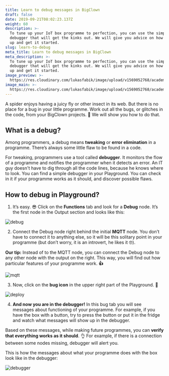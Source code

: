 ```yaml
---
title: Learn to debug messages in BigClown
draft: false
date: 2019-09-21T08:02:23.137Z
weight: 60
description: >-
  To tune up your IoT box programme to perfection, you can use the simple
  debugger that will get the kinks out. We will give you advice on how to set it
  up and get it started.
slug: learn-to-debug
meta_title: Learn to debug messages in BigClown
meta_description: >-
  To tune up your IoT box programme to perfection, you can use the simple
  debugger that will get the kinks out. We will give you advice on how to set it
  up and get it started.
image_preview: >-
  https://res.cloudinary.com/lukasfabik/image/upload/v1569052768/academy/learn-to-debug-mesagges-in-bigclown/image1.png
image_main: >-
  https://res.cloudinary.com/lukasfabik/image/upload/v1569052768/academy/learn-to-debug-mesagges-in-bigclown/image2.png
---
```

A spider enjoys having a juicy fly or other insect in its web. But there is no place for a bug in your little programme. Work out all the bugs, or glitches in the code, from your BigClown projects. 🐞 We will show you how to do that.

## What is a debug?

Among programmers, a debug means **tweaking** or **error elimination** in a programme. There’s always some little flaw to be found in a code.

For tweaking, programmers use a tool called **debugger**. It monitors the flow of a programme and notifies the programmer when it detects an error. An IT guy doesn't have to dig through all the code lines, because he knows where to look. You can find a simple debugger in your Playground. You can check in it if your programme works as it should, and discover possible flaws.

## How to debug in Playground?

1. It’s easy. 😎 Click on the **Functions** tab and look for a **Debug** node. It’s the first node in the Output section and looks like this:



![debug](https://res.cloudinary.com/lukasfabik/image/upload/v1569052771/academy/learn-to-debug-mesagges-in-bigclown/image4.png)

2. Connect the Debug node right behind the initial **MQTT** node. You don’t have to connect it to anything else, so it will be this solitary point in your programme (but don’t worry, it is an introvert, he likes it 🤓).

**Our tip:** Instead of to the MQTT node, you can connect the Debug node to any other node with the output on the right. This way, you will find out how particular features of your programme work. **👍**



![mqtt](https://res.cloudinary.com/lukasfabik/image/upload/v1569052768/academy/learn-to-debug-mesagges-in-bigclown/image2.png)

3. Now, click on the **bug icon** in the upper right part of the Playground. 🐞

![deploy](https://res.cloudinary.com/lukasfabik/image/upload/v1569052768/academy/learn-to-debug-mesagges-in-bigclown/image1.png)

4. **And now you are in the debugger!** In this bug tab you will see messages about functioning of your programme. For example, if you have the box with a button, try to press the button or put it in the fridge and watch what messages will show up in the debugger.

Based on these messages, while making future programmes, you can **verify that everything works as it should**. 👌 For example, if there is a connection between some nodes missing, debugger will alert you.

This is how the messages about what your programme does with the box look like in the debugger:

![debugger](https://res.cloudinary.com/lukasfabik/image/upload/v1569052770/academy/learn-to-debug-mesagges-in-bigclown/image3.png)
